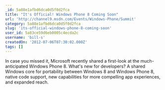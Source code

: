 ```yaml
---
_id: 5a88e1afbd6dca0d5f0d2fca
title: "It's Official! Windows Phone 8 Coming Soon"
url: 'http://channel9.msdn.com/Events/Windows-Phone/Summit'
category: 5a88e1afbd6dca0d5f0d2fca
slug: 'its-official-windows-phone-8-coming-soon'
user_id: 5a83ce59d6eb0005c4ecda2c
username: 'bill-s'
createdOn: '2012-07-06T07:30:02.000Z'
tags: []
---
```


In case you missed it, Microsoft recently shared a first-look at the much-anticipated Windows Phone 8. What's new for developers? A shared Windows core for portability between Windows 8 and Windows Phone 8, native code support, new capabilities for more compelling app experiences, and expanded reach. 
